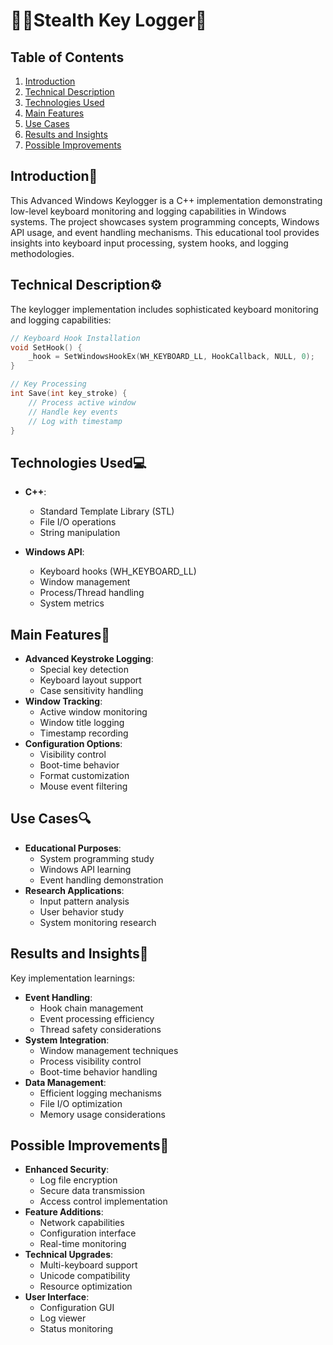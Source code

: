 # 🕵️‍♂️Stealth Key Logger🔑

## Table of Contents
1. [Introduction](#introduction)
2. [Technical Description](#technical-description)
3. [Technologies Used](#technologies-used)
4. [Main Features](#main-features)
5. [Use Cases](#use-cases)
6. [Results and Insights](#results-and-insights)
7. [Possible Improvements](#possible-improvements)

## Introduction📘
This Advanced Windows Keylogger is a C++ implementation demonstrating low-level keyboard monitoring and logging capabilities in Windows systems. The project showcases system programming concepts, Windows API usage, and event handling mechanisms. This educational tool provides insights into keyboard input processing, system hooks, and logging methodologies.

## Technical Description⚙️
The keylogger implementation includes sophisticated keyboard monitoring and logging capabilities:
```cpp
// Keyboard Hook Installation
void SetHook() {
    _hook = SetWindowsHookEx(WH_KEYBOARD_LL, HookCallback, NULL, 0);
}

// Key Processing
int Save(int key_stroke) {
    // Process active window
    // Handle key events
    // Log with timestamp
}
```

## Technologies Used💻
- **C++**: 
  - Standard Template Library (STL)
  - File I/O operations
  - String manipulation
  
- **Windows API**: 
  - Keyboard hooks (WH_KEYBOARD_LL)
  - Window management
  - Process/Thread handling
  - System metrics

## Main Features🌟
- **Advanced Keystroke Logging**:
  - Special key detection
  - Keyboard layout support
  - Case sensitivity handling
- **Window Tracking**:
  - Active window monitoring
  - Window title logging
  - Timestamp recording
- **Configuration Options**:
  - Visibility control
  - Boot-time behavior
  - Format customization
  - Mouse event filtering

## Use Cases🔍
- **Educational Purposes**:
  - System programming study
  - Windows API learning
  - Event handling demonstration
- **Research Applications**:
  - Input pattern analysis
  - User behavior study
  - System monitoring research

## Results and Insights📝
Key implementation learnings:
- **Event Handling**:
  - Hook chain management
  - Event processing efficiency
  - Thread safety considerations
- **System Integration**:
  - Window management techniques
  - Process visibility control
  - Boot-time behavior handling
- **Data Management**:
  - Efficient logging mechanisms
  - File I/O optimization
  - Memory usage considerations

## Possible Improvements🚀
- **Enhanced Security**:
  - Log file encryption
  - Secure data transmission
  - Access control implementation
- **Feature Additions**:
  - Network capabilities
  - Configuration interface
  - Real-time monitoring
- **Technical Upgrades**:
  - Multi-keyboard support
  - Unicode compatibility
  - Resource optimization
- **User Interface**:
  - Configuration GUI
  - Log viewer
  - Status monitoring